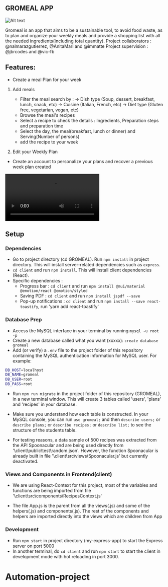 ## GROMEAL APP

<img src="./Gromeal_Thumbnail.PNG" alt="Alt text" title="GroMeal">

Gromeal is an app that aims to be a sustainable tool, to avoid food waste, as to plan and organize your weekly meals and provide a shopping list with all the needed ingredients(including total quantity). Project collaborators : @nalmarazgutierrez, @AnitaMari and @immatte Project supervision : @jbrcodes and @vic-fb

## Features:

- Create a meal Plan for your week
1. Add meals
     - Filter the meal search by : 
          -> Dish type (Soup, dessert, breakfast, lunch, snack, etc)
          -> Cuisine (Italian, French, etc)
          -> Diet type (Gluten free, vegetarian, vegan, etc)
     - Browse the meal's recipes
     - Select a recipe to check the details : Ingredients, Preparation steps and preparation time
     - Select the day, the meal(breakfast, lunch or dinner) and Serving(Number of persons)
     - add the recipe to your week

2. Edit your Weekly Plan
- Create an account to personalize your plans and recover a previous week plan created

<video src="https://github.com/immatte/3_Collaboration_GroMeal/assets/121168439/b4192166-1c6c-4eaa-ab72-b24e4e8c1463" title="GroMeal Video">
Your browser does not support the video tag.
</video>

## Setup

### Dependencies

- Go to project directory (cd GROMEAL). Run `npm install` in project directory. This will install server-related dependencies such as `express`.
- `cd client` and run `npm install`. This will install client dependencies (React).
- Specific dependencies :
     + Progress bar : `cd client` and run `npm install @mui/material @emotion/react @emotion/styled`
     + Saving PDF : `cd client` and run `npm install jspdf --save` 
     + Pop-up notifications : `cd client` and run `npm install --save react-toastify`, run 'yarn add react-toastify'

### Database Prep

- Access the MySQL interface in your terminal by running `mysql -u root -p`
- Create a new database called what you want (xxxxx): `create database gromeal`
- Add (or verify) a `.env` file to the project folder of this repository containing the MySQL authentication information for MySQL user. For example:

```bash
DB_HOST=localhost
DB_NAME=gromeal
DB_USER=root
DB_PASS=root
```

- Run `npm run migrate` in the project folder of this repository (GROMEAL), in a new terminal window. This will create 3 tables called 'users', 'plans' and 'recipes' in your database.

- Make sure you understand how each table is constructed. In your MySQL console, you can run `use gromeal;` and then `describe users;` or `describe plans;` or `describe recipes;` or `describe list;` to see the structure of the students table.

- For testing reasons, a data sample of 500 recipes was extracted from the API Spoonacular and are being used directly from '\client\public\test\random.json'. However, the function Spoonacular is already built in file '\client\src\views\Spoonacular.js' but currently deactivated.

### Views and Components in Frontend(client)

- We are using React-Context for this project, most of the variables and functions are being imported from file '\client\src\components\RecipesContext.js'

- The file App.js is the parent from all the views(.js) and some of the helpers(.js) and components(.js). The rest of the components and helpers are imported directly into the views which are children from App

### Development

- Run `npm start` in project directory (my-express-app) to start the Express server on port 5000
- In another terminal, do `cd client` and run `npm start` to start the client in development mode with hot reloading in port 3000.



# Automation-project
